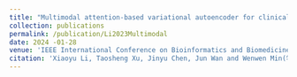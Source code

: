 ```yaml
---
title: "Multimodal attention-based variational autoencoder for clinical risk prediction"
collection: publications
permalink: /publication/Li2023Multimodal 
date: 2024 -01-28
venue: 'IEEE International Conference on Bioinformatics and Biomedicine (BIBM)'
citation: 'Xiaoyu Li, Taosheng Xu, Jinyu Chen, Jun Wan and Wenwen Min(学生一作, 本人通信). Multimodal attention-based variational autoencoder for clinical risk prediction. IEEE International Conference on Bioinformatics and Biomedicine (BIBM), 2023 (CCF B类会议, 接收率19\%)'
---
```

